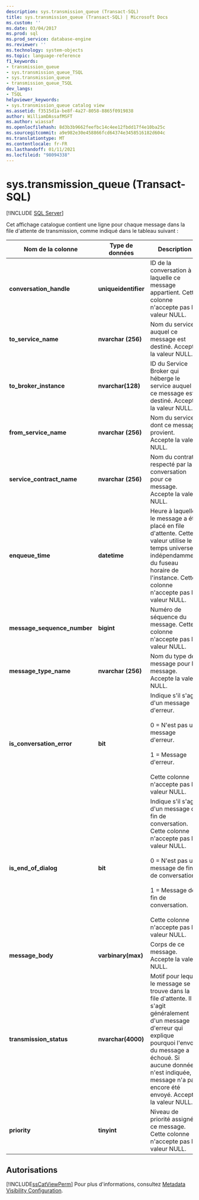 ```yaml
---
description: sys.transmission_queue (Transact-SQL)
title: sys.transmission_queue (Transact-SQL) | Microsoft Docs
ms.custom: ''
ms.date: 03/04/2017
ms.prod: sql
ms.prod_service: database-engine
ms.reviewer: ''
ms.technology: system-objects
ms.topic: language-reference
f1_keywords:
- transmission_queue
- sys.transmission_queue_TSQL
- sys.transmission_queue
- transmission_queue_TSQL
dev_langs:
- TSQL
helpviewer_keywords:
- sys.transmission_queue catalog view
ms.assetid: f3515d1a-be8f-4a27-8058-8865f0919838
author: WilliamDAssafMSFT
ms.author: wiassaf
ms.openlocfilehash: 8d3b3b9662feefbc14c4ee12fbdd17f4e10ba25c
ms.sourcegitcommit: a9e982e30e458866fcd64374e3458516182d604c
ms.translationtype: MT
ms.contentlocale: fr-FR
ms.lasthandoff: 01/11/2021
ms.locfileid: "98094338"
---
```

# <a name="systransmission_queue-transact-sql"></a>sys.transmission_queue (Transact-SQL)
[!INCLUDE [SQL Server](../../includes/applies-to-version/sqlserver.md)]

  Cet affichage catalogue contient une ligne pour chaque message dans la file d'attente de transmission, comme indiqué dans le tableau suivant :  
  
|Nom de la colonne|Type de données|Description|  
|-----------------|---------------|-----------------|  
|**conversation_handle**|**uniqueidentifier**|ID de la conversation à laquelle ce message appartient. Cette colonne n'accepte pas la valeur NULL.|  
|**to_service_name**|**nvarchar (256)**|Nom du service auquel ce message est destiné. Accepte la valeur NULL.|  
|**to_broker_instance**|**nvarchar(128)**|ID du Service Broker qui héberge le service auquel ce message est destiné. Accepte la valeur NULL.|  
|**from_service_name**|**nvarchar (256)**|Nom du service dont ce message provient. Accepte la valeur NULL.|  
|**service_contract_name**|**nvarchar (256)**|Nom du contrat respecté par la conversation pour ce message. Accepte la valeur NULL.|  
|**enqueue_time**|**datetime**|Heure à laquelle le message a été placé en file d'attente. Cette valeur utilise le temps universel indépendamment du fuseau horaire de l'instance. Cette colonne n'accepte pas la valeur NULL.|  
|**message_sequence_number**|**bigint**|Numéro de séquence du message. Cette colonne n'accepte pas la valeur NULL.|  
|**message_type_name**|**nvarchar (256)**|Nom du type de message pour le message. Accepte la valeur NULL.|  
|**is_conversation_error**|**bit**|Indique s'il s'agit d'un message d'erreur.<br /><br /> 0 = N'est pas un message d'erreur.<br /><br /> 1 = Message d'erreur.<br /><br /> Cette colonne n'accepte pas la valeur NULL.|  
|**is_end_of_dialog**|**bit**|Indique s'il s'agit d'un message de fin de conversation. Cette colonne n'accepte pas la valeur NULL.<br /><br /> 0 = N'est pas un message de fin de conversation.<br /><br /> 1 = Message de fin de conversation.<br /><br /> Cette colonne n'accepte pas la valeur NULL.|  
|**message_body**|**varbinary(max)**|Corps de ce message. Accepte la valeur NULL.|  
|**transmission_status**|**nvarchar(4000)**|Motif pour lequel le message se trouve dans la file d'attente. Il s'agit généralement d'un message d'erreur qui explique pourquoi l'envoi du message a échoué. Si aucune donnée n'est indiquée, le message n'a pas encore été envoyé. Accepte la valeur NULL.|  
|**priority**|**tinyint**|Niveau de priorité assigné à ce message. Cette colonne n'accepte pas la valeur NULL.|  
  
## <a name="permissions"></a>Autorisations  
 [!INCLUDE[ssCatViewPerm](../../includes/sscatviewperm-md.md)] Pour plus d'informations, consultez [Metadata Visibility Configuration](../../relational-databases/security/metadata-visibility-configuration.md).  
  
  
